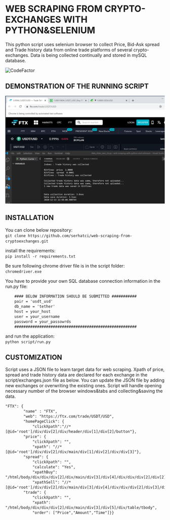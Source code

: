 # WEB SCRAPING FROM CRYPTO-EXCHANGES WITH PYTHON&SELENIUM

This python script uses selenium browser to collect Price, Bid-Ask spread and Trade history data from online trade platforms of several crypto-exchanges. Data is being collected continually and stored in mySQL database.

![CodeFactor](https://www.codefactor.io/repository/github/serhatci/web-scraping-from-cryptoexchanges/badge)

## DEMONSTRATION OF THE RUNNING SCRIPT
![Running Script Demo](web-scraping.gif)

##  INSTALLATION
You can clone below repository:  
`git clone https://github.com/serhatci/web-scraping-from-cryptoexchanges.git`

install the requirements:  
`pip install -r requirements.txt`

Be sure following chrome driver file is in the script folder:  
`chromedriver.exe`

You have to provide your own SQL database connection information in the run.py file:
```
    #### BELOW INFORMATION SHOULD BE SUBMITTED ###########
    pair = 'usdt_usd'
    db_name = 'tether'
    host = your_host
    user = your_username
    password = your_passowrds
    ######################################################
```

and run the application:  
`python script/run.py`

##  CUSTOMIZATION
Script uses a JSON file to learn target data for web scraping. Xpath of price, spread and trade history data are declared for each exchange in the script/exchanges.json file as below. You can update the JSON file by adding new exchanges or overwriting the existing ones. Script will handle opening necessary number of the browser windows&tabs and collecting&saving the data.      

```
"FTX": {  
        "name" : "FTX",  
        "web": "https://ftx.com/trade/USDT/USD",  
        "homePageClick": {  
            "clickXpath":"//*[@id='root']/div/div[2]/div/header/div[1]/div[2]/button"},
        "price": {
            "clickXpath": "",
            "xpath": "//*[@id='root']/div/div[2]/div/main/div[1]/div[2]/div/div[3]"},
        "spread": {
            "clickXpath": "",
            "calculate": "Yes",
            "xpathBuy": "/html/body/div/div/div[2]/div/main/div[3]/div[4]/div/div/div[2]/div[2]/table/tbody/tr[1]/td[2]",
            "xpathSell": "//*[@id='root']/div/div[2]/div/main/div[3]/div[4]/div/div/div[2]/div[3]/div/table/tbody/tr[1]/td[1]"},
        "trade": {
            "clickXpath": "",
            "xpath": "/html/body/div/div/div[2]/div/main/div[3]/div[5]/div/table/tbody",
            "order": ["Price","Amount","Time"]}}
   
